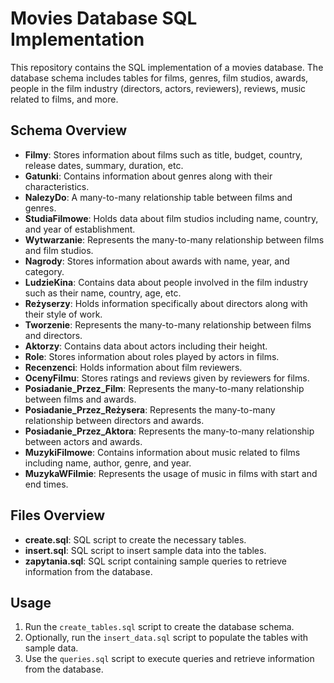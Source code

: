 # Movies Database SQL Implementation

This repository contains the SQL implementation of a movies database. The database schema includes tables for films, genres, film studios, awards, people in the film industry (directors, actors, reviewers), reviews, music related to films, and more. 

## Schema Overview

- **Filmy**: Stores information about films such as title, budget, country, release dates, summary, duration, etc.
- **Gatunki**: Contains information about genres along with their characteristics.
- **NalezyDo**: A many-to-many relationship table between films and genres.
- **StudiaFilmowe**: Holds data about film studios including name, country, and year of establishment.
- **Wytwarzanie**: Represents the many-to-many relationship between films and film studios.
- **Nagrody**: Stores information about awards with name, year, and category.
- **LudzieKina**: Contains data about people involved in the film industry such as their name, country, age, etc.
- **Reżyserzy**: Holds information specifically about directors along with their style of work.
- **Tworzenie**: Represents the many-to-many relationship between films and directors.
- **Aktorzy**: Contains data about actors including their height.
- **Role**: Stores information about roles played by actors in films.
- **Recenzenci**: Holds information about film reviewers.
- **OcenyFilmu**: Stores ratings and reviews given by reviewers for films.
- **Posiadanie_Przez_Film**: Represents the many-to-many relationship between films and awards.
- **Posiadanie_Przez_Reżysera**: Represents the many-to-many relationship between directors and awards.
- **Posiadanie_Przez_Aktora**: Represents the many-to-many relationship between actors and awards.
- **MuzykiFilmowe**: Contains information about music related to films including name, author, genre, and year.
- **MuzykaWFilmie**: Represents the usage of music in films with start and end times.

## Files Overview

- **create.sql**: SQL script to create the necessary tables.
- **insert.sql**: SQL script to insert sample data into the tables.
- **zapytania.sql**: SQL script containing sample queries to retrieve information from the database.

## Usage

1. Run the `create_tables.sql` script to create the database schema.
2. Optionally, run the `insert_data.sql` script to populate the tables with sample data.
3. Use the `queries.sql` script to execute queries and retrieve information from the database.
